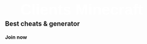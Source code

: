 
<meta content="Clients Minecraft" property="og:title" />
<meta content="Best cheats & generator" property="og:description" />
<meta content="#4c00ff" data-react-helmet="true" name="theme-color" />

<!DOCTYPE html>
<html>
<head>
  <title>Clients Minecraft</title>
<style>
  body {
    background-image: url("resources/images/bg.jpg");
  }
  h1 {
    color: white;
    font-family: Arial;
    font-size: 50px;
    height: 200px;
    line-height: 400px;
    text-align:center;
    animation:
      fade 5s;
  }

  h3 {
    color: purple;
    font-family: Arial;
    font-size: 20px;
    line-height: 20px;
    text-align:center;
    cursor: pointer;
    animation:
      fade 10s;
  }


  .subtitltext h2 {
    color: white;
    font-family: Arial;
    text-align: center;
    overflow: hidden;
    white-space: nowrap;
    margin: 0 auto;
    animation: 
      fade 3s,
      type 3s steps(100, end),
      showtext .25s step-end infinite;
  }

  @keyframes type {
    from { width: 0 } to { width: 40% }
  }   

  @keyframes showtext-caret {
    from, to { border-color: transparent }
  }

  @keyframes fade {
    from { opacity: 0; }
    to   { opacity: 1; }
  }
</style>
</head>
<body>
  <h1>Clients Minecraft</h1>
  <div class="subtitltext">
    <!-- <h2>Free & best cheats</h2> -->
    <h2>Best cheats & generator</h2>
  </div>
  <h3 onclick=Redirect()>Join now</h3>
</body>
<script>
  function Redirect() {
    window.location.href = "https://discord.gg/4tsdHGXvDm";
  }
</script>
</html>
